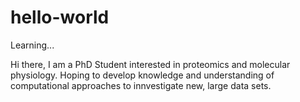 # hello-world
Learning...

Hi there, I am a PhD Student interested in proteomics and molecular physiology. Hoping to develop knowledge and understanding of computational approaches to innvestigate new, large data sets. 
